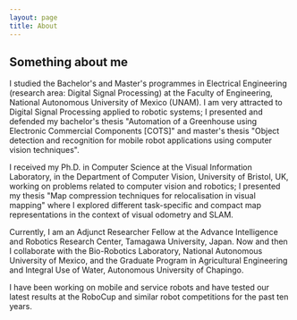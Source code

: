 ```yaml
---
layout: page
title: About
---
```


## Something about me

I studied the Bachelor's and Master's programmes in Electrical Engineering (research area: Digital Signal Processing) at the Faculty of Engineering, National Autonomous University of Mexico (UNAM). I am very attracted to Digital Signal Processing applied to robotic systems; I presented and defended my bachelor's thesis "Automation of a Greenhouse using Electronic Commercial Components [COTS]" and master's thesis "Object detection and recognition for mobile robot applications using computer vision techniques".

I received my Ph.D. in Computer Science at the Visual Information Laboratory, in the Department of Computer Vision, University of Bristol, UK, working on problems related to computer vision and robotics; I presented my thesis "Map compression techniques for relocalisation in visual mapping" where I explored different task-specific and compact map representations in the context of visual odometry and SLAM.

Currently, I am an Adjunct Researcher Fellow at the Advance Intelligence and Robotics Research Center, Tamagawa University, Japan. Now and then I collaborate with the Bio-Robotics Laboratory, National Autonomous University of Mexico, and the Graduate Program in Agricultural Engineering and Integral Use of Water, Autonomous University of Chapingo. 

I have been working on mobile and service robots and have tested our latest results at the RoboCup and similar robot competitions for the past ten years.

